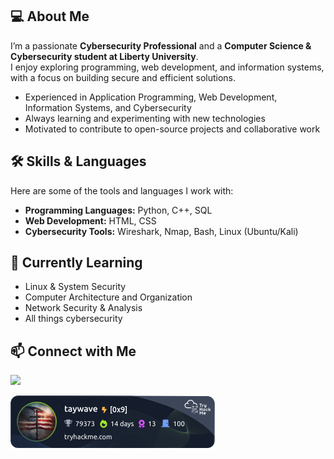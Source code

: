 ## 💻 About Me
I’m a passionate **Cybersecurity Professional** and a **Computer Science & Cybersecurity student at Liberty University**.  
I enjoy exploring programming, web development, and information systems, with a focus on building secure and efficient solutions.

- Experienced in Application Programming, Web Development, Information Systems, and Cybersecurity
- Always learning and experimenting with new technologies
- Motivated to contribute to open-source projects and collaborative work

## 🛠️ Skills & Languages
Here are some of the tools and languages I work with:

- **Programming Languages:** Python, C++, SQL  
- **Web Development:** HTML, CSS  
- **Cybersecurity Tools:** Wireshark, Nmap, Bash, Linux (Ubuntu/Kali)  

## 🌱 Currently Learning
- Linux & System Security
- Computer Architecture and Organization  
- Network Security & Analysis
- All things cybersecurity

## 📫 Connect with Me
<a href="https://www.linkedin.com/in/taylor-wavra-7b5a7724b/"><img src="https://img.shields.io/badge/-LinkedIn-0072b1?&style=for-the-badge&logo=linkedin&logoColor=white" /></a>



  
<!-- Tools:



Certifications:


-->

![tryhackme stats](https://raw.githubusercontent.com/taywave/taywave/master/assets/thm_propic.png)
<!--
**taywave/taywave** is a ✨ _special_ ✨ repository because its `README.md` (this file) appears on your GitHub profile.

Here are some ideas to get you started:

- 🔭 I’m currently working on ...
- 🌱 I’m currently learning ...
- 👯 I’m looking to collaborate on ...
- 🤔 I’m looking for help with ...
- 💬 Ask me about ...
- 📫 How to reach me: ...
- 😄 Pronouns: ...
- ⚡ Fun fact: ...
-->



